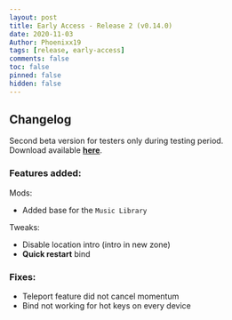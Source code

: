 ```yaml
---
layout: post
title: Early Access - Release 2 (v0.14.0)
date: 2020-11-03
Author: Phoenixx19
tags: [release, early-access]
comments: false
toc: false
pinned: false
hidden: false
---
```


## Changelog

Second beta version for testers only during testing period.<br>
Download available [**here**](https://github.com/Phoenixx19/JumpKingPlus/releases/tag/v0.14.0).
<!-- more -->

### Features added:

Mods:
- Added base for the `Music Library`

Tweaks:
- Disable location intro (intro in new zone)
- **Quick restart** bind


### Fixes:

- Teleport feature did not cancel momentum
- Bind not working for hot keys on every device

